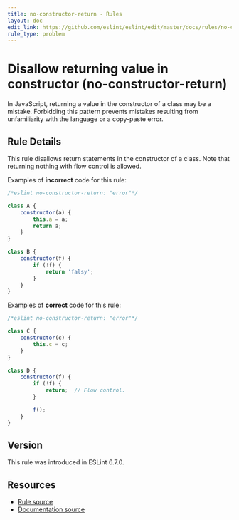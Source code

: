 ```yaml
---
title: no-constructor-return - Rules
layout: doc
edit_link: https://github.com/eslint/eslint/edit/master/docs/rules/no-constructor-return.md
rule_type: problem
---
```

<!-- Note: No pull requests accepted for this file. See README.md in the root directory for details. -->

# Disallow returning value in constructor (no-constructor-return)

In JavaScript, returning a value in the constructor of a class may be a mistake. Forbidding this pattern prevents mistakes resulting from unfamiliarity with the language or a copy-paste error.

## Rule Details

This rule disallows return statements in the constructor of a class. Note that returning nothing with flow control is allowed.

Examples of **incorrect** code for this rule:

```js
/*eslint no-constructor-return: "error"*/

class A {
    constructor(a) {
        this.a = a;
        return a;
    }
}

class B {
    constructor(f) {
        if (!f) {
            return 'falsy';
        }
    }
}
```

Examples of **correct** code for this rule:

```js
/*eslint no-constructor-return: "error"*/

class C {
    constructor(c) {
        this.c = c;
    }
}

class D {
    constructor(f) {
        if (!f) {
            return;  // Flow control.
        }

        f();
    }
}
```

## Version

This rule was introduced in ESLint 6.7.0.

## Resources

* [Rule source](https://github.com/eslint/eslint/tree/master/lib/rules/no-constructor-return.js)
* [Documentation source](https://github.com/eslint/eslint/tree/master/docs/rules/no-constructor-return.md)
